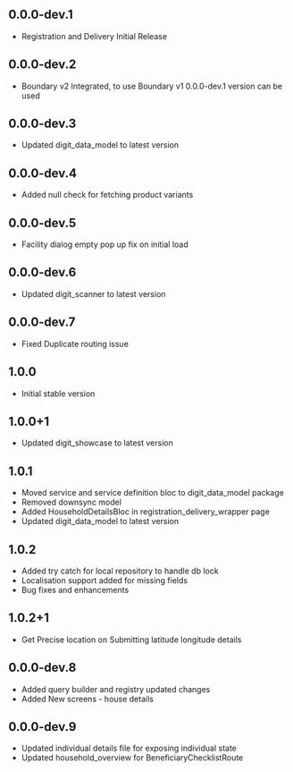 ## 0.0.0-dev.1

* Registration and Delivery Initial Release

## 0.0.0-dev.2

* Boundary v2 Integrated, to use Boundary v1  0.0.0-dev.1 version can be used

## 0.0.0-dev.3

* Updated digit_data_model to latest version

## 0.0.0-dev.4

* Added null check for fetching product variants

## 0.0.0-dev.5

* Facility dialog empty pop up fix on initial load

## 0.0.0-dev.6

* Updated digit_scanner to latest version

## 0.0.0-dev.7

* Fixed Duplicate routing issue

## 1.0.0

* Initial stable version

## 1.0.0+1

* Updated digit_showcase to latest version

## 1.0.1

* Moved service and service definition bloc to digit_data_model package
* Removed downsync model
* Added HouseholdDetailsBloc in registration_delivery_wrapper page
* Updated digit_data_model to latest version

## 1.0.2

* Added try catch for local repository to handle db lock
* Localisation support added for missing fields
* Bug fixes and enhancements

## 1.0.2+1

* Get Precise location on Submitting latitude longitude details

## 0.0.0-dev.8

* Added query builder and registry updated changes
* Added New screens - house details

## 0.0.0-dev.9

* Updated individual details file for exposing individual state
* Updated household_overview for BeneficiaryChecklistRoute